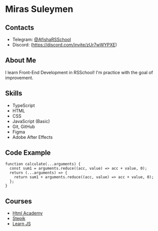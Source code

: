 # Miras Suleymen

## Contacts
* Telegram: [@AfishaRSSchool](https://t.me/AfishaRSSchool)
* Discord: (https://discord.com/invite/zUr7wWYPXE)

## About Me
I learn Front-End Development in RSSchool! I'm practice with the goal of improvement.

## Skills
* TypeScript
* HTML
* CSS
* JavaScript (Basic)
* Git, GitHub
* Figma
* Adobe After Effects

## Code Example
```
function calculate(...arguments) {
  const sum1 = arguments.reduce((acc, value) => acc + value, 0);
  return (...arguments) => {
    return sum1 + arguments.reduce((acc, value) => acc + value, 0);
  };
}
```
## Courses
* [Html Academy](https://www.htmlacademy.ru/)
* [Stepik](https://www.stepik.org/)
* [Learn JS](https://learn.javascript.ru/)
